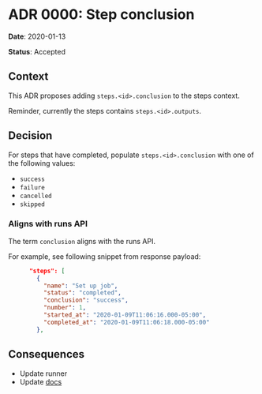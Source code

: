 # ADR 0000: Step conclusion

**Date**: 2020-01-13

**Status**: Accepted

## Context

This ADR proposes adding `steps.<id>.conclusion` to the steps context.

Reminder, currently the steps contains `steps.<id>.outputs`.

## Decision

For steps that have completed, populate `steps.<id>.conclusion` with one of the following values:

- `success`
- `failure`
- `cancelled`
- `skipped`

### Aligns with runs API

The term `conclusion` aligns with the runs API.

For example, see following snippet from response payload:

```json
      "steps": [
        {
          "name": "Set up job",
          "status": "completed",
          "conclusion": "success",
          "number": 1,
          "started_at": "2020-01-09T11:06:16.000-05:00",
          "completed_at": "2020-01-09T11:06:18.000-05:00"
        },
```

## Consequences

- Update runner
- Update [docs](https://help.github.com/en/actions/automating-your-workflow-with-github-actions/contexts-and-expression-syntax-for-github-actions#steps-context)